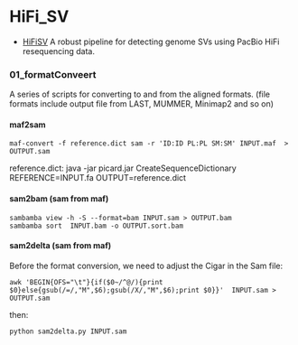 # HiFi_SV
* [HiFiSV](https://github.com/zhangjijin/HiFi_SV/blob/main/LOGO.png)
A robust pipeline for detecting genome SVs using PacBio HiFi resequencing data.
### 01_formatConveert
A series of scripts for converting to and from the aligned formats. (file formats include output file from LAST, MUMMER, Minimap2 and so on)
#### maf2sam
    maf-convert -f reference.dict sam -r 'ID:ID PL:PL SM:SM' INPUT.maf  > OUTPUT.sam
reference.dict:
    java -jar picard.jar CreateSequenceDictionary REFERENCE=INPUT.fa OUTPUT=reference.dict
#### sam2bam (sam from maf)
    sambamba view -h -S --format=bam INPUT.sam > OUTPUT.bam
    sambamba sort  INPUT.bam -o OUTPUT.sort.bam
#### sam2delta (sam from maf)
Before the format conversion, we need to adjust the Cigar in the Sam file:
```
awk 'BEGIN{OFS="\t"}{if($0~/^@/){print $0}else{gsub(/=/,"M",$6);gsub(/X/,"M",$6);print $0}}'  INPUT.sam > OUTPUT.sam
```
then:
```
python sam2delta.py INPUT.sam 
```

